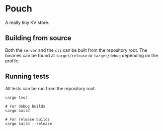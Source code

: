 # Pouch

A really tiny KV store.

## Building from source

Both the `server` and the `cli` can be built from the repository root. The binaries can be found at `target/release`
or `target/debug` depending on the profile.

## Running tests

All tests can be run from the repository root.
```shell
cargo test
```

```shell
# For debug builds
cargo build

# For release builds
cargo build --release
```